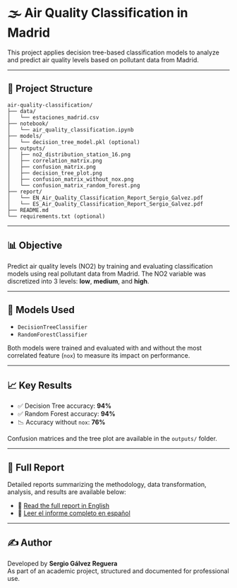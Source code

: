 # 🌫️ Air Quality Classification in Madrid

This project applies decision tree-based classification models to analyze and predict air quality levels based on pollutant data from Madrid.

---

## 📁 Project Structure

```
air-quality-classification/
├── data/
│   └── estaciones_madrid.csv
├── notebook/
│   └── air_quality_classification.ipynb
├── models/
│   └── decision_tree_model.pkl (optional)
├── outputs/
│   ├── no2_distribution_station_16.png
│   ├── correlation_matrix.png
│   ├── confusion_matrix.png
│   ├── decision_tree_plot.png
│   ├── confusion_matrix_without_nox.png
│   └── confusion_matrix_random_forest.png
├── report/
│   └── EN_Air_Quality_Classification_Report_Sergio_Galvez.pdf
│   └── ES_Air_Quality_Classification_Report_Sergio_Galvez.pdf
├── README.md
└── requirements.txt (optional)
```

---

## 📊 Objective

Predict air quality levels (NO2) by training and evaluating classification models using real pollutant data from Madrid. The NO2 variable was discretized into 3 levels: **low**, **medium**, and **high**.

---

## 🔧 Models Used

- `DecisionTreeClassifier`
- `RandomForestClassifier`

Both models were trained and evaluated with and without the most correlated feature (`nox`) to measure its impact on performance.

---

## 📈 Key Results

- ✅ Decision Tree accuracy: **94%**
- ✅ Random Forest accuracy: **94%**
- 📉 Accuracy without `nox`: **76%**

Confusion matrices and the tree plot are available in the `outputs/` folder.

---

## 📄 Full Report

Detailed reports summarizing the methodology, data transformation, analysis, and results are available below:

- 📘 [Read the full report in English](report/EN_Air_Quality_Classification_Report_Sergio_Galvez.pdf)
- 📙 [Leer el informe completo en español](report/ES_Air_Quality_Classification_Report_Sergio_Galvez.pdff)

---

## ✍️ Author

Developed by **Sergio Gálvez Reguera**  
As part of an academic project, structured and documented for professional use.

